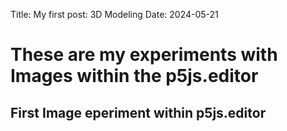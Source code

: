 Title: My first post: 3D Modeling
Date: 2024-05-21

# These are my experiments with Images within the p5js.editor
## First Image eperiment within p5js.editor


